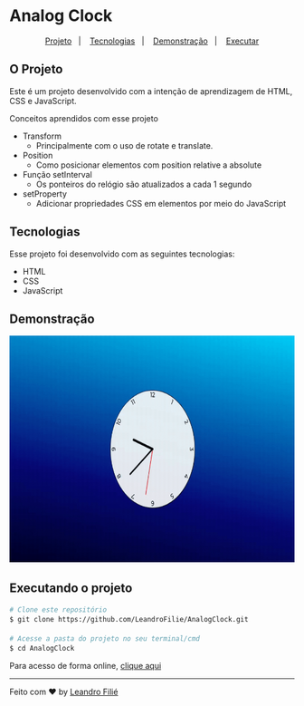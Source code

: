 # Analog Clock

<p align="center">
  <a href="#o-projeto">Projeto</a>&nbsp;&nbsp;&nbsp;|&nbsp;&nbsp;&nbsp;
  <a href="#tecnologias">Tecnologias</a>&nbsp;&nbsp;&nbsp;|&nbsp;&nbsp;&nbsp;
  <a href="#demonstacao">Demonstração</a>&nbsp;&nbsp;&nbsp;|&nbsp;&nbsp;&nbsp;
  <a href="#executando-o-projeto">Executar</a>
</p>

## O Projeto
Este é um projeto desenvolvido com a intenção de aprendizagem de HTML, CSS e JavaScript.

Conceitos aprendidos com esse projeto
- Transform
	- Principalmente com o uso de rotate e translate.
- Position
  - Como posicionar elementos com position relative a absolute
- Função setInterval
  - Os ponteiros do relógio são atualizados a cada 1 segundo
- setProperty
  - Adicionar propriedades CSS em elementos por meio do JavaScript

## Tecnologias

Esse projeto foi desenvolvido com as seguintes tecnologias:

- HTML
- CSS
- JavaScript

## Demonstração
<p align="center">
  <img src='.github/behavior.gif' height="400px">
</p>


## Executando o projeto

```bash
# Clone este repositório
$ git clone https://github.com/LeandroFilie/AnalogClock.git

# Acesse a pasta do projeto no seu terminal/cmd
$ cd AnalogClock
```
Para acesso de forma online, [clique aqui](https://analog-clock-leandrofilie.vercel.app/)


---
Feito com :heart: by [Leandro Filié](https://github.com/LeandroFilie)
